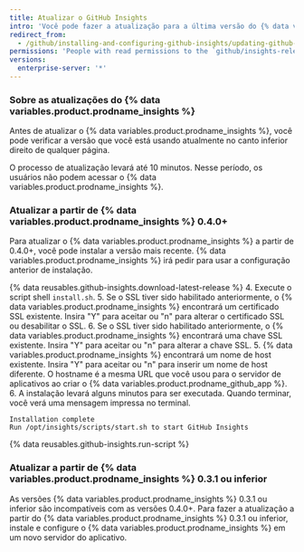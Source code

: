```yaml
---
title: Atualizar o GitHub Insights
intro: 'Você pode fazer a atualização para a última versão do {% data variables.product.prodname_insights %} para se beneficiar de melhorias e correções de erros.'
redirect_from:
  - /github/installing-and-configuring-github-insights/updating-github-insights
permissions: 'People with read permissions to the `github/insights-releases` repository and administrative access to the application server can update {% data variables.product.prodname_insights %}.'
versions:
  enterprise-server: '*'
---
```


### Sobre as atualizações do {% data variables.product.prodname_insights %}

Antes de atualizar o {% data variables.product.prodname_insights %}, você pode verificar a versão que você está usando atualmente no canto inferior direito de qualquer página.

O processo de atualização levará até 10 minutos. Nesse período, os usuários não podem acessar o {% data variables.product.prodname_insights %}.

### Atualizar a partir de {% data variables.product.prodname_insights %} 0.4.0+

Para atualizar o {% data variables.product.prodname_insights %} a partir de 0.4.0+, você pode instalar a versão mais recente. {% data variables.product.prodname_insights %} irá pedir para usar a configuração anterior de instalação.

{% data reusables.github-insights.download-latest-release %}
4. Execute o script shell `install.sh`.
5. Se o SSL tiver sido habilitado anteriormente, o {% data variables.product.prodname_insights %} encontrará um certificado SSL existente. Insira "Y" para aceitar ou "n" para alterar o certificado SSL ou desabilitar o SSL.
6. Se o SSL tiver sido habilitado anteriormente, o {% data variables.product.prodname_insights %} encontrará uma chave SSL existente. Insira "Y" para aceitar ou "n" para alterar a chave SSL.
5. {% data variables.product.prodname_insights %} encontrará um nome de host existente. Insira "Y" para aceitar ou "n" para inserir um nome de host diferente. O hostname é a mesma URL que você usou para o servidor de aplicativos ao criar o {% data variables.product.prodname_github_app %}.
6. A instalação levará alguns minutos para ser executada. Quando terminar, você verá uma mensagem impressa no terminal.
  ```
  Installation complete
  Run /opt/insights/scripts/start.sh to start GitHub Insights
  ```
{% data reusables.github-insights.run-script %}

### Atualizar a partir de {% data variables.product.prodname_insights %} 0.3.1 ou inferior

As versões {% data variables.product.prodname_insights %} 0.3.1 ou inferior são incompatíveis com as versões 0.4.0+. Para fazer a atualização a partir do {% data variables.product.prodname_insights %} 0.3.1 ou inferior, instale e configure o {% data variables.product.prodname_insights %} em um novo servidor do aplicativo.
